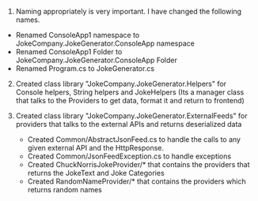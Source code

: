 1.  Naming appropriately is very important. I have changed the following names.
   - Renamed ConsoleApp1 namespace to JokeCompany.JokeGenerator.ConsoleApp namespace 
   - Renamed ConsoleApp1 Folder to JokeCompany.JokeGenerator.ConsoleApp Folder
   - Renamed Program.cs to JokeGenerator.cs

2. Created class library "JokeCompany.JokeGenerator.Helpers" for Console helpers, String helpers and JokeHelpers (Its a manager class that talks to the Providers to get data, format it and return to frontend)

3. Created class library "JokeCompany.JokeGenerator.ExternalFeeds" for providers that talks to the external APIs and returns deserialized data
    - Created Common/AbstractJsonFeed.cs to handle the calls to any given external API and the HttpResponse.
    - Created Common/JsonFeedException.cs to handle exceptions
    - Created ChuckNorrisJokeProvider/* that contains the providers that returns the JokeText and Joke Categories
    - Created RandomNameProvider/* that contains the providers which returns random names

